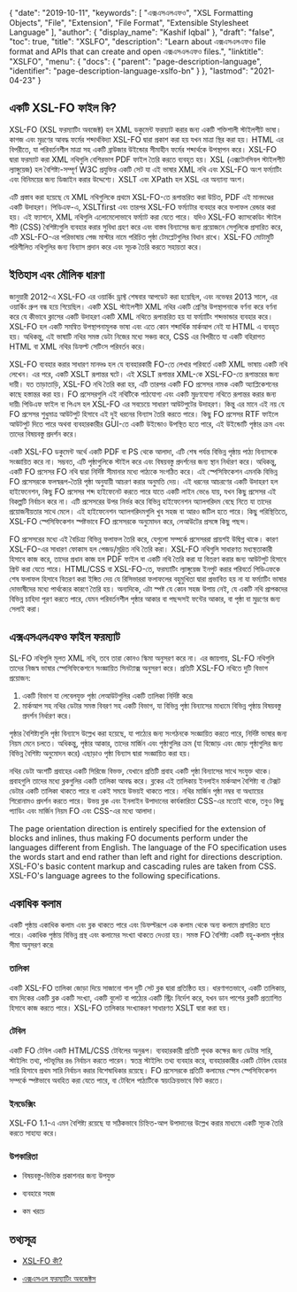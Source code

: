 {
  "date": "2019-10-11",
  "keywords": [
    "এক্সএসএলএফও",
    "XSL Formatting Objects",
    "File",
    "Extension",
    "File Format",
    "Extensible Stylesheet Language"
  ],
  "author": {
    "display_name": "Kashif Iqbal"
  },
  "draft": "false",
  "toc": true,
  "title": "XSLFO",
  "description": "Learn about এক্সএসএলএফও file format and APIs that can create and open এক্সএসএলএফও files.",
  "linktitle": "XSLFO",
  "menu": {
    "docs": {
      "parent": "page-description-language",
      "identifier": "page-description-language-xslfo-bn"
    }
  },
  "lastmod": "2021-04-23"
}

## একটি XSL-FO ফাইল কি? ##

XSL-FO (XSL ফরম্যাটিং অবজেক্ট) হল XML ডকুমেন্ট ফরম্যাট করার জন্য একটি শক্তিশালী স্টাইলশীট ভাষা। কাগজ এবং মুদ্রণের আবদ্ধ ফর্মের শব্দার্থবিদ্যা XSL-FO দ্বারা প্রকাশ করা হয় যখন মাত্রা স্থির করা হয়। HTML এর বিপরীতে, যা পরিবর্তনশীল মাত্রা সহ একটি ব্রাউজার উইন্ডোর সীমাহীন ফর্মের শব্দার্থকে উপস্থাপন করে। XSL-FO দ্বারা ফরম্যাট করা XML নথিগুলি বেশিরভাগ PDF ফাইল তৈরি করতে ব্যবহৃত হয়। XSL (এক্সটেনসিবল স্টাইলশীট ল্যাঙ্গুয়েজ) হল বৈশিষ্ট্য-সম্পূর্ণ W3C প্রযুক্তির একটি সেট যা এই ভাষার XML নথি এবং XSL-FO অংশ ফর্ম্যাটিং এবং বিনিময়ের জন্য ডিজাইন করার উদ্দেশ্যে। XSLT এবং XPath হল XSL এর অন্যান্য অংশ।

এটি প্রস্তাব করা হয়েছে যে XML নথিগুলিকে প্রথমে XSL-FO-তে রূপান্তরিত করা উচিত, PDF এই মানদণ্ডের একটি উদাহরণ। পিডিএফ-এ, XSLTfirst এবং তারপর XSL-FO ফর্ম্যাটার ব্যবহার করে ফলাফল রেন্ডার করা হয়। এই ফ্যাশনে, XML নথিগুলি এলোমেলোভাবে ফর্ম্যাট করা যেতে পারে। যদিও XSL-FO ক্যাসকেডিং স্টাইল শীট (CSS) বৈশিষ্ট্যগুলি ব্যবহার করার সুবিধা গ্রহণ করে এবং বাস্তব বিন্যাসের জন্য প্রয়োজনে সেগুলিকে প্রসারিত করে, এটি XSL-FO-এর পরিভাষায় পেজ মাস্টার নামে পরিচিত পৃষ্ঠা টেমপ্লেটগুলির বিধান রাখে। XSL-FO মোটামুটি পরিশীলিত নথিগুলির জন্য বিন্যাস প্রদান করে এবং সূচক তৈরি করতে সহায়তা করে।

## ইতিহাস এবং মৌলিক ধারণা ##

জানুয়ারী 2012-এ XSL-FO এর ওয়ার্কিং ড্রাফ্ট শেষবার আপডেট করা হয়েছিল, এবং নভেম্বর 2013 সালে, এর ওয়ার্কিং গ্রুপ বন্ধ হয়ে গিয়েছিল। একটি XSL স্টাইলশীট XML নথির একটি শ্রেণির উপস্থাপনাকে বর্ণনা করে বর্ণনা করে যে কীভাবে ক্লাসের একটি উদাহরণ একটি XML নথিতে রূপান্তরিত হয় যা ফর্ম্যাটিং শব্দভান্ডার ব্যবহার করে। XSL-FO হল একটি সমন্বিত উপস্থাপনামূলক ভাষা এবং এতে কোন শব্দার্থিক মার্কআপ নেই যা HTML এ ব্যবহৃত হয়। অধিকন্তু, এই ভাষাটি নথির সমস্ত ডেটা নিজের মধ্যে সঞ্চয় করে, CSS এর বিপরীতে যা একটি বহিরাগত HTML বা XML নথির ডিফল্ট সেটিংস পরিবর্তন করে।

XSL-FO ব্যবহার করার সাধারণ মানদণ্ড হল যে ব্যবহারকারী FO-তে লেখার পরিবর্তে একটি XML ভাষায় একটি নথি লেখেন। এর পরে, একটি XSLT রূপান্তর ঘটে। এই XSLT রূপান্তর XML-কে XSL-FO-তে রূপান্তরের জন্য দায়ী। যত তাড়াতাড়ি, XSL-FO নথি তৈরি করা হয়, এটি তারপর একটি FO প্রসেসর নামক একটি অ্যাপ্লিকেশনের কাছে হস্তান্তর করা হয়। FO প্রসেসরগুলি এই নথিটিকে পাঠযোগ্য এবং একটি মুদ্রণযোগ্য নথিতে রূপান্তর করার জন্য দায়ী৷ পিডিএফ ফাইল বা পিএস হল XSL-FO এর সবচেয়ে সাধারণ আউটপুটের উদাহরণ। কিন্তু এর মানে এই নয় যে FO প্রসেসর শুধুমাত্র আউটপুট হিসাবে এই দুই ধরনের বিন্যাস তৈরি করতে পারে। কিছু FO প্রসেসর RTF ফাইলে আউটপুট দিতে পারে অথবা ব্যবহারকারীর GUI-তে একটি উইন্ডোও উপস্থিত হতে পারে, এই উইন্ডোটি পৃষ্ঠার ক্রম এবং তাদের বিষয়বস্তু প্রদর্শন করে।

একটি XSL-FO ডকুমেন্ট অর্থে একটি PDF বা PS থেকে আলাদা, এটি শেষ পর্যন্ত বিভিন্ন পৃষ্ঠায় পাঠ্য বিন্যাসকে সংজ্ঞায়িত করে না। সম্ভবত, এটি পৃষ্ঠাগুলিকে স্টাইল করে এবং বিষয়বস্তু প্রদর্শনের জন্য স্থান নির্ধারণ করে। অধিকন্তু, একটি FO প্রসেসর FO নথি দ্বারা নির্দিষ্ট সীমানার মধ্যে পাঠ্যকে সংগঠিত করে। এই স্পেসিফিকেশন এমনকি বিভিন্ন FO প্রসেসরকে ফলস্বরূপ-তৈরি পৃষ্ঠা অনুযায়ী আচরণ করার অনুমতি দেয়। এই ধরনের আচরণের একটি উদাহরণ হল হাইফেনেশন, কিছু FO প্রসেসর শব্দ হাইফেনেট করতে পারে যাতে একটি লাইন ভেঙে যায়, যখন কিছু প্রসেসর এই বিকল্পটি নির্বাচন করে না। এটি প্রসেসরের উপর নির্ভর করে বিভিন্ন হাইফেনেশন অ্যালগরিদম বেছে নিতে যা তাদের প্রয়োজনীয়তার সাথে মেলে। এই হাইফেনেশন অ্যালগরিদমগুলি খুব সহজ বা আরও জটিল হতে পারে। কিছু পরিস্থিতিতে, XSL-FO স্পেসিফিকেশন স্পষ্টভাবে FO প্রসেসরকে অনুমোদন করে, লেআউটের প্রসঙ্গে কিছু পছন্দ।

FO প্রসেসরের মধ্যে এই বৈচিত্র্য বিভিন্ন ফলাফল তৈরি করে, যেগুলো সম্পর্কে প্রসেসররা প্রায়শই উদ্বিগ্ন থাকে। কারণ XSL-FO-এর সাধারণ ফোকাস হল পেজড/মুদ্রিত নথি তৈরি করা। XSL-FO নথিগুলি সাধারণত মধ্যস্থতাকারী হিসাবে কাজ করে, তাদের প্রধান কাজ হল PDF ফাইল বা একটি নথি তৈরি করা যা বিতরণ করার জন্য আউটপুট হিসাবে প্রিন্ট করা যেতে পারে। HTML/CSS বা XSL-FO-তে, ফরম্যাটিং ল্যাঙ্গুয়েজ ইনপুট করার পরিবর্তে পিডিএফকে শেষ ফলাফল হিসাবে বিতরণ করা ইঙ্গিত দেয় যে রিসিভাররা ফলাফলের বহুমুখিতা দ্বারা প্রভাবিত হয় না যা ফর্ম্যাটিং ভাষার দোভাষীদের মধ্যে পার্থক্যের কারণে তৈরি হয়। অন্যদিকে, এটা স্পষ্ট যে কোন সহজ উপায় নেই, যে একটি নথি প্রাপকদের বিভিন্ন চাহিদা পূরণ করতে পারে, যেমন পরিবর্তনশীল পৃষ্ঠার আকার বা পছন্দসই ফন্টের আকার, বা পৃষ্ঠা বা মুদ্রণের জন্য সেলাই করা।

## এক্সএসএলএফও ফাইল ফরম্যাট ##

SL-FO নথিগুলি মূলত XML নথি, তবে তারা কোনও স্কিমা অনুসরণ করে না। এর জায়গায়, SL-FO নথিগুলি তাদের নিজস্ব ভাষার স্পেসিফিকেশনে সংজ্ঞায়িত সিনট্যাক্স অনুসরণ করে। প্রতিটি XSL-FO নথিতে দুটি বিভাগ প্রয়োজন:

1. একটি বিভাগ যা লেবেলযুক্ত পৃষ্ঠা লেআউটগুলির একটি তালিকা নির্দিষ্ট করে৷
1. মার্কআপ সহ নথির ডেটার সমস্ত বিবরণ সহ একটি বিভাগ, যা বিভিন্ন পৃষ্ঠা বিন্যাসের মাধ্যমে বিভিন্ন পৃষ্ঠায় বিষয়বস্তু প্রদর্শন নির্ধারণ করে।

পৃষ্ঠার বৈশিষ্ট্যগুলি পৃষ্ঠা বিন্যাসে উল্লেখ করা হয়েছে, যা পাঠ্যের জন্য সংগঠনকে সংজ্ঞায়িত করতে পারে, নির্দিষ্ট ভাষার জন্য নিয়ম মেনে চলতে। অধিকন্তু, পৃষ্ঠার আকার, তাদের মার্জিন এবং পৃষ্ঠাগুলির ক্রম (যা বিজোড় এবং জোড় পৃষ্ঠাগুলির জন্য বিভিন্ন বৈশিষ্ট্য অনুমোদন করে) এছাড়াও পৃষ্ঠা বিন্যাস দ্বারা সংজ্ঞায়িত করা হয়।

নথির ডেটা অংশটি প্রবাহের একটি সিরিজে বিভক্ত, যেখানে প্রতিটি প্রবাহ একটি পৃষ্ঠা বিন্যাসের সাথে সংযুক্ত থাকে। প্রবাহগুলি তাদের মধ্যে ব্লকগুলির একটি তালিকা আবদ্ধ করে। ব্লকের এই তালিকায় ইনলাইন মার্কআপ বৈশিষ্ট্য বা টেক্সট ডেটার একটি তালিকা থাকতে পারে বা একই সময়ে উভয়ই থাকতে পারে। নথির মার্জিন পৃষ্ঠা নম্বর বা অধ্যায়ের শিরোনামও প্রদর্শন করতে পারে। উভয় ব্লক এবং ইনলাইন উপাদানের কার্যকারিতা CSS-এর মতোই থাকে, তবুও কিছু প্যাডিং এবং মার্জিন নিয়ম FO এবং CSS-এর মধ্যে আলাদা।

The page orientation direction is entirely specified for the extension of blocks and inlines, thus making FO documents perform under the languages different from English. The language of the FO specification uses the words start and end rather than left and right for directions description. XSL-FO's basic content markup and cascading rules are taken from CSS. XSL-FO's language agrees to the following specifications.

## একাধিক কলাম ##

একটি পৃষ্ঠায় একাধিক কলাম এবং ব্লক থাকতে পারে এবং ডিফল্টরূপে এক কলাম থেকে অন্য কলামে প্রসারিত হতে পারে। একাধিক পৃষ্ঠায় বিভিন্ন প্রস্থ এবং কলামের সংখ্যা থাকতে দেওয়া হয়। সমস্ত FO বৈশিষ্ট্য একটি বহু-কলাম পৃষ্ঠার সীমা অনুসরণ করে৷

### তালিকা ###

একটি XSL-FO তালিকা জোড়া দিয়ে সাজানো গাল দুটি সেট ব্লক দ্বারা প্রতিষ্ঠিত হয়। ধারণাগতভাবে, একটি তালিকায়, বাম দিকের একটি ব্লক একটি সংখ্যা, একটি বুলেট বা পাঠ্যের একটি স্ট্রিং নির্দেশ করে, যখন ডান পাশের ব্লকটি প্রত্যাশিত হিসাবে কাজ করতে পারে। XSL-FO তালিকার সংখ্যাকরণ সাধারণত XSLT দ্বারা করা হয়।

### টেবিল ###

একটি FO টেবিল একটি HTML/CSS টেবিলের অনুরূপ। ব্যবহারকারী প্রতিটি পৃথক কক্ষের জন্য ডেটার সারি, স্টাইলিং তথ্য, পটভূমির রঙ নির্বাচন করতে পারেন। স্বতন্ত্র স্টাইলিং তথ্য ব্যবহার করে, ব্যবহারকারীর একটি টেবিল হেডার সারি হিসাবে প্রথম সারি নির্বাচন করার বিশেষাধিকার রয়েছে। FO প্রসেসরকে প্রতিটি কলামের স্পেস স্পেসিফিকেশন সম্পর্কে স্পষ্টভাবে অবহিত করা যেতে পারে, বা টেবিলে পাঠ্যটিকে স্বয়ংক্রিয়ভাবে ফিট করতে।

### ইনডেক্সিং ###

XSL-FO 1.1-এ এমন বৈশিষ্ট্য রয়েছে যা সঠিকভাবে চিহ্নিত-আপ উপাদানের উল্লেখ করার মাধ্যমে একটি সূচক তৈরি করতে সাহায্য করে।

### উপকারিতা ###

* বিষয়বস্তু-ভিত্তিক প্রকাশনার জন্য উপযুক্ত

* ব্যবহারে সহজ

* কম খরচে


## তথ্যসূত্র ##

* [XSL-FO কী?](https://www.xml.com/articles/2017/01/01/what-is-xsl-fo/)

* [এক্সএসএল ফরম্যাটিং অবজেক্টস](https://en.wikipedia.org/wiki/XSL_Formatting_Objects)



